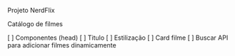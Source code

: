 Projeto NerdFlix 

Catálogo de filmes

[ ] Componentes (head)
[ ] Titulo
[ ] Estilização 
[ ] Card filme
[ ] Buscar API para adicionar filmes dinamicamente
